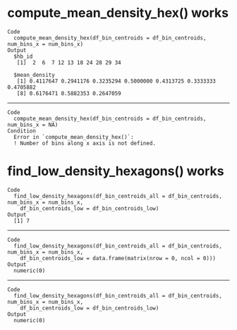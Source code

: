 # compute_mean_density_hex() works

    Code
      compute_mean_density_hex(df_bin_centroids = df_bin_centroids, num_bins_x = num_bins_x)
    Output
      $hb_id
       [1]  2  6  7 12 13 18 24 28 29 34
      
      $mean_density
       [1] 0.4117647 0.2941176 0.3235294 0.5000000 0.4313725 0.3333333 0.4705882
       [8] 0.6176471 0.5882353 0.2647059
      

---

    Code
      compute_mean_density_hex(df_bin_centroids = df_bin_centroids, num_bins_x = NA)
    Condition
      Error in `compute_mean_density_hex()`:
      ! Number of bins along x axis is not defined.

# find_low_density_hexagons() works

    Code
      find_low_density_hexagons(df_bin_centroids_all = df_bin_centroids, num_bins_x = num_bins_x,
        df_bin_centroids_low = df_bin_centroids_low)
    Output
      [1] 7

---

    Code
      find_low_density_hexagons(df_bin_centroids_all = df_bin_centroids, num_bins_x = num_bins_x,
        df_bin_centroids_low = data.frame(matrix(nrow = 0, ncol = 0)))
    Output
      numeric(0)

---

    Code
      find_low_density_hexagons(df_bin_centroids_all = df_bin_centroids, num_bins_x = num_bins_x,
        df_bin_centroids_low = df_bin_centroids_low)
    Output
      numeric(0)

